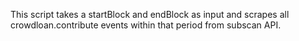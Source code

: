 This script takes a startBlock and endBlock as input and scrapes all crowdloan.contribute events within that period from subscan API.
